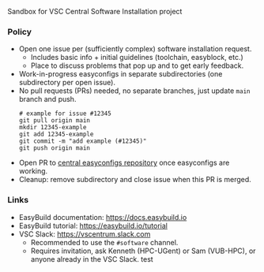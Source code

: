 Sandbox for VSC Central Software Installation project

### Policy

* Open one issue per (sufficiently complex) software installation request.
  * Includes basic info + initial guidelines (toolchain, easyblock, etc.)
  * Place to discuss problems that pop up and to get early feedback.
* Work-in-progress easyconfigs in separate subdirectories (one subdirectory per open issue).
* No pull requests (PRs) needed, no separate branches, just update `main` branch and push.
  ```
  # example for issue #12345
  git pull origin main
  mkdir 12345-example
  git add 12345-example
  git commit -m "add example (#12345)"
  git push origin main
  ```
* Open PR to [central easyconfigs repository](https://github.com/easybuilders/easybuild-easyconfigs) once easyconfigs are working.
* Cleanup: remove subdirectory and close issue when this PR is merged.

### Links

* EasyBuild documentation: https://docs.easybuild.io
* EasyBuild tutorial: https://easybuild.io/tutorial
* VSC Slack: https://vscentrum.slack.com
  * Recommended to use the `#software` channel.
  * Requires invitation, ask Kenneth (HPC-UGent) or Sam (VUB-HPC), or anyone already in the VSC Slack.
test
